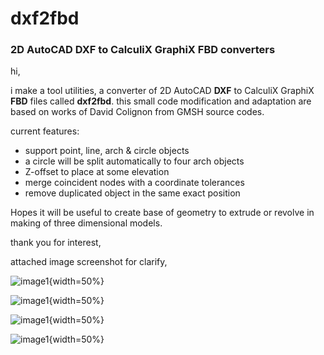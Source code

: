 # dxf2fbd
<h3>2D AutoCAD DXF to CalculiX GraphiX FBD converters</h3>

hi,

i make a tool utilities, a converter of 2D AutoCAD **DXF** to CalculiX GraphiX **FBD** files called **dxf2fbd**. this small code modification and adaptation are based on works of David Colignon from GMSH source codes.

current features:
<ul>
  <li>support point, line, arch & circle objects</li>
<li>a circle will be split automatically to four arch objects</li>
<li>Z-offset to place at some elevation</li>
<li>merge coincident nodes with a coordinate tolerances</li>
<li>remove duplicated object in the same exact position</li>
</ul>

Hopes it will be useful to create base of geometry to extrude or revolve in making of three dimensional models.

thank you for interest,

attached image screenshot for clarify,

![image1](https://github.com/xyont/dxf2fbd/blob/main/pictures/2020-09-27%2022_22_20-example1.dxf_.png){width=50%}

![image1](https://github.com/xyont/dxf2fbd/blob/main/pictures/2020-09-27%2021_55_36-Command%20Prompt.png){width=50%}

![image1](https://github.com/xyont/dxf2fbd/blob/main/pictures/2020-09-27%2021_57_51-CalculiX%20GraphiX.png){width=50%}

![image1](https://github.com/xyont/dxf2fbd/blob/main/pictures/2020-09-27%2022_03_59-CalculiX%20GraphiX.png){width=50%}
